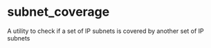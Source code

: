 # subnet_coverage
A utility to check if a set of IP subnets is covered by another set of IP subnets
